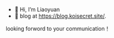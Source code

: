  - 👋 Hi, I’m Liaoyuan
- 🌱 blog at https://blog.koisecret.site/.

looking forword to your communication！

<!---
chengsecret/chengsecret is a ✨ special ✨ repository because its `README.md` (this file) appears on your GitHub profile.
You can click the Preview link to take a look at your changes.
--->
